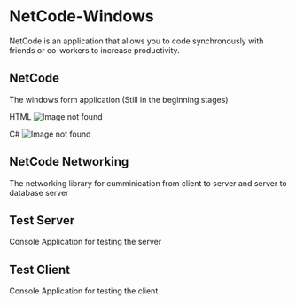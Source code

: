# NetCode-Windows
NetCode is an application that allows you to code synchronously with friends or co-workers to increase productivity.

## NetCode
The windows form application (Still in the beginning stages)

HTML
![Image not found](https://github.com/shadowkingbubba/NetCode-Windows/blob/master/NetCode1.PNG?raw=true)

C#
![Image not found](https://github.com/shadowkingbubba/NetCode-Windows/blob/master/NetCode2.PNG?raw=true)

## NetCode Networking
The networking library for cumminication from client to server and server to database server

## Test Server
Console Application for testing the server

## Test Client
Console Application for testing the client
